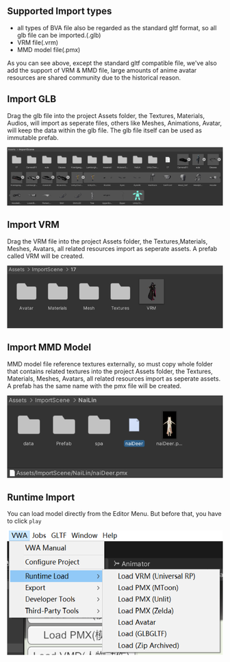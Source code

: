 ## Supported Import types

- all types of BVA file also be regarded as the standard gltf format, so all glb file can be imported.(.glb)
- VRM file(.vrm)
- MMD model file(.pmx)

As you can see above, except the standard gltf compatible file, we've also add the support of VRM & MMD file, large amounts of anime avatar resources are shared community due to the historical reason.


## Import GLB

Drag the glb file into the project Assets folder, the Textures, Materials, Audios, will import as seperate files, others like Meshes, Animations, Avatar, will keep the data within the glb file. The glb file itself can be used as immutable prefab.

![glb](pics/import_glb.png)


## Import VRM

Drag the VRM file into the project Assets folder, the Textures,Materials, Meshes, Avatars, all related resources import as seperate assets. A prefab called VRM will be created. 

![glb](pics/import_vrm.png)


## Import MMD Model

MMD model file reference textures externally, so must copy whole folder that contains related textures into the project Assets folder, the Textures, Materials, Meshes, Avatars, all related resources import as seperate assets. A prefab has the same name with the pmx file will be created. 

![glb](pics/import_pmx.png)


## Runtime Import

You can load model directly from the Editor Menu. But before that, you have to click `play`

![glb](pics/runtime_load_on_menu.png)